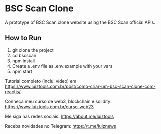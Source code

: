 # BSC Scan Clone

A prototype of BSC Scan clone website using the BSC Scan official APIs.

## How to Run
1. git clone the project
2. cd bscscan
3. npm install
4. Create a .env file as .env.example with your vars
5. npm start

Tutorial completo (inclui vídeo) em https://www.luiztools.com.br/post/como-criar-um-bsc-scan-clone-com-reactjs/

Conheça meu curso de web3, blockchain e solidity: https://www.luiztools.com.br/curso-web23

Me siga nas redes sociais: https://about.me/luiztools

Receba novidades no Telegram: https://t.me/luiznews